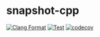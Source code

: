 # snapshot-cpp

[![Clang Format](https://github.com/Dup4/snapshot-cpp/actions/workflows/clang_format.yml/badge.svg)](https://github.com/Dup4/snapshot-cpp/actions/workflows/clang_format.yml)
[![Test](https://github.com/Dup4/snapshot-cpp/actions/workflows/test.yml/badge.svg)](https://github.com/Dup4/snapshot-cpp/actions/workflows/test.yml)
[![codecov](https://codecov.io/gh/Dup4/snapshot-cpp/branch/main/graph/badge.svg)](https://codecov.io/gh/Dup4/snapshot-cpp)
